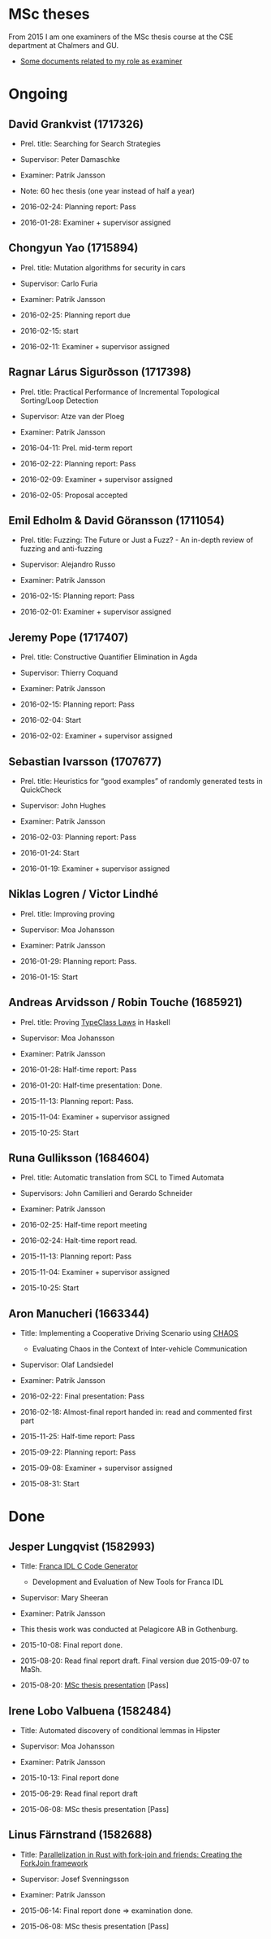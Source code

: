 # MSc theses

From 2015 I am one examiners of the MSc thesis course at the CSE department at Chalmers and GU.

* [Some documents related to my role as examiner](https://github.com/patrikja/MScThesisExaminer)

# Ongoing

## David Grankvist (1717326)

* Prel. title: Searching for Search Strategies
* Supervisor: Peter Damaschke
* Examiner: Patrik Jansson
* Note: 60 hec thesis (one year instead of half a year)

* 2016-02-24: Planning report: Pass
* 2016-01-28: Examiner + supervisor assigned

## Chongyun Yao (1715894)

* Prel. title: Mutation algorithms for security in cars
* Supervisor: Carlo Furia
* Examiner: Patrik Jansson

* 2016-02-25: Planning report due
* 2016-02-15: start
* 2016-02-11: Examiner + supervisor assigned

## Ragnar Lárus Sigurðsson (1717398)

* Prel. title: Practical Performance of Incremental Topological Sorting/Loop Detection
* Supervisor: Atze van der Ploeg
* Examiner: Patrik Jansson

* 2016-04-11: Prel. mid-term report
* 2016-02-22: Planning report: Pass
* 2016-02-09: Examiner + supervisor assigned
* 2016-02-05: Proposal accepted

## Emil Edholm & David Göransson (1711054)

* Prel. title: Fuzzing: The Future or Just a Fuzz? - An in-depth review of fuzzing and anti-fuzzing
* Supervisor: Alejandro Russo
* Examiner: Patrik Jansson

* 2016-02-15: Planning report: Pass
* 2016-02-01: Examiner + supervisor assigned

## Jeremy Pope (1717407)

* Prel. title: Constructive Quantifier Elimination in Agda
* Supervisor: Thierry Coquand
* Examiner: Patrik Jansson

* 2016-02-15: Planning report: Pass
* 2016-02-04: Start
* 2016-02-02: Examiner + supervisor assigned

## Sebastian Ivarsson (1707677)

* Prel. title: Heuristics for “good examples” of randomly generated tests in QuickCheck
* Supervisor: John Hughes
* Examiner: Patrik Jansson

* 2016-02-03: Planning report: Pass
* 2016-01-24: Start
* 2016-01-19: Examiner + supervisor assigned

## Niklas Logren / Victor Lindhé

* Prel. title: Improving proving
* Supervisor: Moa Johansson
* Examiner: Patrik Jansson

* 2016-01-29: Planning report: Pass.
* 2016-01-15: Start

## Andreas Arvidsson / Robin Touche (1685921)

* Prel. title: Proving [Type­Class Laws](http://wiki.portal.chalmers.se/cse/pmwiki.php/FP/ClassLaws) in Haskell
* Supervisor: Moa Johansson
* Examiner: Patrik Jansson

* 2016-01-28: Half-time report: Pass
* 2016-01-20: Half-time presentation: Done.
* 2015-11-13: Planning report: Pass.
* 2015-11-04: Examiner + supervisor assigned
* 2015-10-25: Start

## Runa Gulliksson (1684604)

* Prel. title: Automatic translation from SCL to Timed Automata
* Supervisors: John Camilieri and Gerardo Schneider
* Examiner: Patrik Jansson

* 2016-02-25: Half-time report meeting
* 2016-02-24: Halt-time report read.
* 2015-11-13: Planning report: Pass
* 2015-11-04: Examiner + supervisor assigned
* 2015-10-25: Start

## Aron Manucheri (1663344)

* Title: Implementing a Cooperative Driving Scenario using [CHAOS](https://github.com/olafland/chaos)
    * Evaluating Chaos in the Context of Inter-vehicle Communication
* Supervisor: Olaf Landsiedel
* Examiner: Patrik Jansson

* 2016-02-22: Final presentation: Pass
* 2016-02-18: Almost-final report handed in: read and commented first part
* 2015-11-25: Half-time report: Pass
* 2015-09-22: Planning report: Pass
* 2015-09-08: Examiner + supervisor assigned
* 2015-08-31: Start

# Done

## Jesper Lungqvist (1582993)

* Title: [Franca IDL C Code Generator](https://github.com/Pelagicore/FrancaCCG)
    * Development and Evaluation of New Tools for Franca IDL
* Supervisor: Mary Sheeran
* Examiner: Patrik Jansson
* ​This thesis work was conducted at Pelagicore AB in Gothenburg.

* 2015-10-08: Final report done.
* 2015-08-20: Read final report draft. Final version due 2015-09-07 to MaSh.
* 2015-08-20: [MSc thesis presentation](http://www.chalmers.se/sv/institutioner/cse/kalendarium/Sidor/jesperlundqvist.aspx) [Pass]

## Irene Lobo Valbuena (1582484)

* Title: Automated discovery of conditional lemmas in Hipster
* Supervisor: Moa Johansson
* Examiner: Patrik Jansson

* 2015-10-13: Final report done
* 2015-06-29: Read final report draft
* 2015-06-08: MSc thesis presentation [Pass]

## Linus Färnstrand (1582688)

* Title: [Parallelization in Rust with fork-join and friends: Creating the ForkJoin framework](http://studentarbeten.chalmers.se/publication/219016-parallelization-in-rust-with-fork-join-and-friends-creating-the-fork-join-framework)
* Supervisor: Josef Svenningsson
* Examiner: Patrik Jansson

* 2015-06-14: Final report done => examination done.
* 2015-06-08: MSc thesis presentation [Pass]
